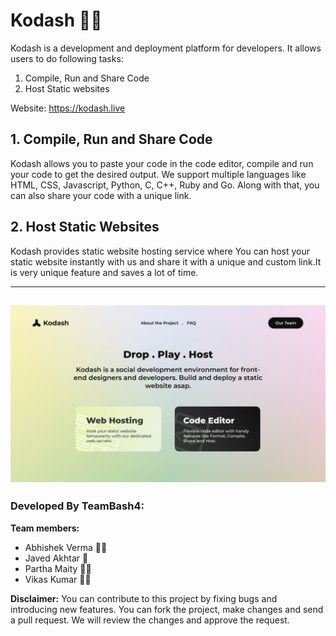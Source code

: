 # Kodash 👨‍💻
Kodash is a development and deployment platform for developers. It allows users to do following tasks:
1. Compile, Run and Share Code
2. Host Static websites

Website: https://kodash.live

## 1. Compile, Run and Share Code
Kodash allows you to paste your code in the code editor, compile and run your code to get the desired output. We support multiple languages like HTML, CSS, Javascript, Python, C, C++, Ruby and Go. Along with that, you can also share your code with a unique link.

## 2. Host Static Websites
Kodash provides static website hosting service where  You can host your static website instantly with us and share it with a unique and custom link.It is very unique feature and saves a lot of time.

---
![](https://raw.githubusercontent.com/TeamBash4/Kodash/main/kodash.jpg)
---

### Developed By TeamBash4:
**Team members:**
- Abhishek Verma 👨‍💻
- Javed Akhtar 🎨
- Partha Maity 👨‍💻
- Vikas Kumar 👨‍💻

**Disclaimer:**  You can contribute to this project by fixing bugs and introducing new features. You can fork the project, make changes and send a pull request. We will review the changes and approve the request.
